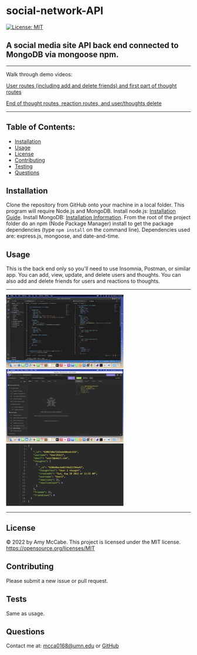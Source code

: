 # social-network-API
[![License: MIT](https://img.shields.io/badge/License-MIT-yellow.svg)](https://opensource.org/licenses/MIT)
## A social media site API back end connected to MongoDB via mongoose npm.
<hr>
Walk through demo videos:

[User routes (including add and delete friends) and first part of thought routes](https://drive.google.com/file/d/1PglojSptrJ6UPB-Rc7vr6rkAl69Wav7C/view?usp=sharing)

[End of thought routes, reaction routes, and user/thoughts delete](https://drive.google.com/file/d/1-Sua8ypB05JIPBJEw61ZMuVmXCz5NFvm/view?usp=sharing)
<hr>

## Table of Contents:
- [Installation](#installation)
- [Usage](#usage)
- [License](#license)
- [Contributing](#contributing)
- [Testing](#tests)
- [Questions](#questions)
## Installation 
Clone the repository from GitHub onto your machine in a local folder. This program will require Node.js and MongoDB. Install node.js: [Installation Guide](https://coding-boot-camp.github.io/full-stack/nodejs/how-to-install-nodejs). Install MongoDB: [Installation Information](https://www.mongodb.com/docs/manual/administration/install-community/). From the root of the project folder do an npm (Node Package Manager) install to get the package dependencies (type `npm install` on the command line). Dependencies used are: express.js, mongoose, and date-and-time. 
## Usage 
This is the back end only so you'll need to use Insomnia, Postman, or similar app. You can add, view, update, and delete users and thoughts. You can also add and delete friends for users and reactions to thoughts.

<hr>

![Screenshot](./assets/Screen%20Shot%202022-08-28%20at%2011.20.51%20AM%20Small.jpeg)
![Screenshot](./assets/Screen%20Shot%202022-08-28%20at%2011.21.47%20AM%20Small.jpeg)
![Screenshot](./assets/formattedDate.jpeg)

<hr>

## License 
&copy; 2022 by Amy McCabe. 
This project is licensed under the MIT license.
https://opensource.org/licenses/MIT  
## Contributing 
Please submit a new issue or pull request. 
## Tests 
Same as usage.
## Questions 
Contact me at: [mcca0168@umn.edu](mailto:mcca0168@umn.edu) or [GitHub](https://github.com/McAmy2001/)
